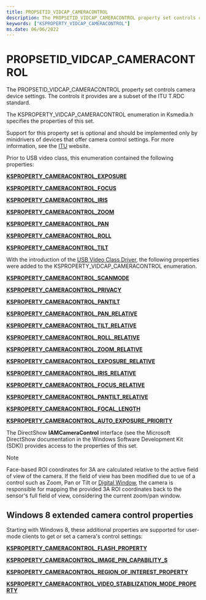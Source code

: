 ```yaml
---
title: PROPSETID_VIDCAP_CAMERACONTROL
description: The PROPSETID_VIDCAP_CAMERACONTROL property set controls camera device settings. The controls it provides are a subset of the ITU T.RDC standard.
keywords: ["KSPROPERTY_VIDCAP_CAMERACONTROL"]
ms.date: 06/06/2022
---
```


# PROPSETID_VIDCAP_CAMERACONTROL

The PROPSETID_VIDCAP_CAMERACONTROL property set controls camera device settings. The controls it provides are a subset of the ITU T.RDC standard.

The KSPROPERTY_VIDCAP_CAMERACONTROL enumeration in Ksmedia.h specifies the properties of this set.

Support for this property set is optional and should be implemented only by minidrivers of devices that offer camera control settings. For more information, see the [ITU](https://www.itu.int/) website.

Prior to USB video class, this enumeration contained the following properties:

[**KSPROPERTY_CAMERACONTROL_EXPOSURE**](ksproperty-cameracontrol-exposure.md)

[**KSPROPERTY_CAMERACONTROL_FOCUS**](ksproperty-cameracontrol-focus.md)

[**KSPROPERTY_CAMERACONTROL_IRIS**](ksproperty-cameracontrol-iris.md)

[**KSPROPERTY_CAMERACONTROL_ZOOM**](ksproperty-cameracontrol-zoom.md)

[**KSPROPERTY_CAMERACONTROL_PAN**](ksproperty-cameracontrol-pan.md)

[**KSPROPERTY_CAMERACONTROL_ROLL**](ksproperty-cameracontrol-roll.md)

[**KSPROPERTY_CAMERACONTROL_TILT**](ksproperty-cameracontrol-tilt.md)

With the introduction of the [USB Video Class Driver](./usb-video-class-driver.md), the following properties were added to the KSPROPERTY_VIDCAP_CAMERACONTROL enumeration.

[**KSPROPERTY_CAMERACONTROL_SCANMODE**](ksproperty-cameracontrol-scanmode.md)

[**KSPROPERTY_CAMERACONTROL_PRIVACY**](ksproperty-cameracontrol-privacy.md)

[**KSPROPERTY_CAMERACONTROL_PANTILT**](ksproperty-cameracontrol-pantilt.md)

[**KSPROPERTY_CAMERACONTROL_PAN_RELATIVE**](ksproperty-cameracontrol-pan-relative.md)

[**KSPROPERTY_CAMERACONTROL_TILT_RELATIVE**](ksproperty-cameracontrol-tilt-relative.md)

[**KSPROPERTY_CAMERACONTROL_ROLL_RELATIVE**](ksproperty-cameracontrol-roll-relative.md)

[**KSPROPERTY_CAMERACONTROL_ZOOM_RELATIVE**](ksproperty-cameracontrol-zoom-relative.md)

[**KSPROPERTY_CAMERACONTROL_EXPOSURE_RELATIVE**](ksproperty-cameracontrol-exposure-relative.md)

[**KSPROPERTY_CAMERACONTROL_IRIS_RELATIVE**](ksproperty-cameracontrol-iris-relative.md)

[**KSPROPERTY_CAMERACONTROL_FOCUS_RELATIVE**](ksproperty-cameracontrol-focus-relative.md)

[**KSPROPERTY_CAMERACONTROL_PANTILT_RELATIVE**](ksproperty-cameracontrol-pantilt-relative.md)

[**KSPROPERTY_CAMERACONTROL_FOCAL_LENGTH**](ksproperty-cameracontrol-focal-length.md)

[**KSPROPERTY_CAMERACONTROL_AUTO_EXPOSURE_PRIORITY**](ksproperty-cameracontrol-auto-exposure-priority.md)

The DirectShow **IAMCameraControl** interface (see the Microsoft DirectShow documentation in the Windows Software Development Kit (SDK)) provides access to the properties of this set.

> [!NOTE]
> Face-based ROI coordinates for 3A are calculated relative to the active field of view of the camera. If the field of view has been modified due to ue of a control such as Zoom, Pan or Tilt or [Digital Window](/windows-hardware/drivers/stream/digital-window-overview), the camera is responsible for mapping the provided 3A ROI coordinates back to the sensor's full field of view, considering the current zoom/pan window.

## Windows 8 extended camera control properties

Starting with Windows 8, these additional properties are supported for user-mode clients to get or set a camera's control settings:

[**KSPROPERTY_CAMERACONTROL_FLASH_PROPERTY**](ksproperty-cameracontrol-flash-property.md)

[**KSPROPERTY_CAMERACONTROL_IMAGE_PIN_CAPABILITY_S**](/windows-hardware/drivers/ddi/ksmedia/ns-ksmedia-ksproperty_cameracontrol_image_pin_capability_s)

[**KSPROPERTY_CAMERACONTROL_REGION_OF_INTEREST_PROPERTY**](ksproperty-cameracontrol-region-of-interest-property.md)

[**KSPROPERTY_CAMERACONTROL_VIDEO_STABILIZATION_MODE_PROPERTY**](ksproperty-cameracontrol-video-stabilization-mode-property.md)
